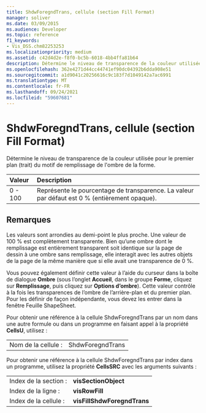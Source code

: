 ```yaml
---
title: ShdwForegndTrans, cellule (section Fill Format)
manager: soliver
ms.date: 03/09/2015
ms.audience: Developer
ms.topic: reference
f1_keywords:
- Vis_DSS.chm82253253
ms.localizationpriority: medium
ms.assetid: c42d4d2e-f8f0-bc5b-6018-4bb4ffa81b64
description: Détermine le niveau de transparence de la couleur utilisée pour le premier plan (trait) du motif de remplissage de l'ombre de la forme.
ms.openlocfilehash: 362e4271d44cc44741ef90dc04392b6dda908e51
ms.sourcegitcommit: a1d9041c20256616c9c183f7d1049142a7ac6991
ms.translationtype: MT
ms.contentlocale: fr-FR
ms.lasthandoff: 09/24/2021
ms.locfileid: "59607681"
---
```

# <a name="shdwforegndtrans-cell-fill-format-section"></a>ShdwForegndTrans, cellule (section Fill Format)

Détermine le niveau de transparence de la couleur utilisée pour le premier plan (trait) du motif de remplissage de l'ombre de la forme.
  
|**Valeur**|**Description**|
|:-----|:-----|
|0 - 100  <br/> |Représente le pourcentage de transparence. La valeur par défaut est 0 % (entièrement opaque).  <br/> |
   
## <a name="remarks"></a>Remarques

Les valeurs sont arrondies au demi-point le plus proche. Une valeur de 100 % est complètement transparente. Bien qu’une ombre dont le remplissage est entièrement transparent soit identique sur la page de dessin à une ombre sans remplissage, elle interagit avec les autres objets de la page de la même manière que si elle avait une transparence de 0 %.
  
Vous pouvez également définir cette valeur à l’aide du curseur dans la boîte de dialogue **Ombre** (sous l’onglet **Accueil**, dans le groupe **Forme**, cliquez sur **Remplissage**, puis cliquez sur **Options d’ombre**). Cette valeur contrôle à la fois les transparences de l’ombre de l’arrière-plan et du premier plan. Pour les définir de façon indépendante, vous devez les entrer dans la fenêtre Feuille ShapeSheet.
  
Pour obtenir une référence à la cellule ShdwForegndTrans par un nom dans une autre formule ou dans un programme en faisant appel à la propriété **CellsU**, utilisez : 
  
|||
|:-----|:-----|
|Nom de la cellule :  <br/> |ShdwForegndTrans  <br/> |
   
Pour obtenir une référence à la cellule ShdwForegndTrans par index dans un programme, utilisez la propriété **CellsSRC** avec les arguments suivants : 
  
|||
|:-----|:-----|
|Index de la section :  <br/> |**visSectionObject** <br/> |
|Index de la ligne :  <br/> |**visRowFill** <br/> |
|Index de la cellule :  <br/> |**visFillShdwForegndTrans** <br/> |
   

